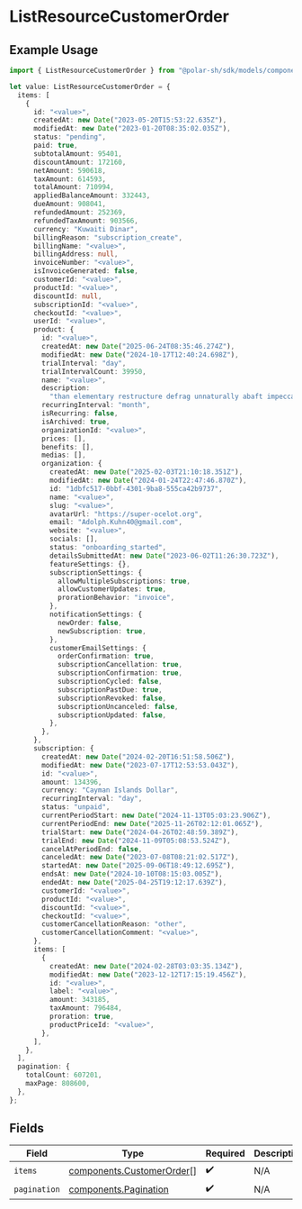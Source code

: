 # ListResourceCustomerOrder

## Example Usage

```typescript
import { ListResourceCustomerOrder } from "@polar-sh/sdk/models/components/listresourcecustomerorder.js";

let value: ListResourceCustomerOrder = {
  items: [
    {
      id: "<value>",
      createdAt: new Date("2023-05-20T15:53:22.635Z"),
      modifiedAt: new Date("2023-01-20T08:35:02.035Z"),
      status: "pending",
      paid: true,
      subtotalAmount: 95401,
      discountAmount: 172160,
      netAmount: 590618,
      taxAmount: 614593,
      totalAmount: 710994,
      appliedBalanceAmount: 332443,
      dueAmount: 908041,
      refundedAmount: 252369,
      refundedTaxAmount: 903566,
      currency: "Kuwaiti Dinar",
      billingReason: "subscription_create",
      billingName: "<value>",
      billingAddress: null,
      invoiceNumber: "<value>",
      isInvoiceGenerated: false,
      customerId: "<value>",
      productId: "<value>",
      discountId: null,
      subscriptionId: "<value>",
      checkoutId: "<value>",
      userId: "<value>",
      product: {
        id: "<value>",
        createdAt: new Date("2025-06-24T08:35:46.274Z"),
        modifiedAt: new Date("2024-10-17T12:40:24.698Z"),
        trialInterval: "day",
        trialIntervalCount: 39950,
        name: "<value>",
        description:
          "than elementary restructure defrag unnaturally abaft impeccable",
        recurringInterval: "month",
        isRecurring: false,
        isArchived: true,
        organizationId: "<value>",
        prices: [],
        benefits: [],
        medias: [],
        organization: {
          createdAt: new Date("2025-02-03T21:10:18.351Z"),
          modifiedAt: new Date("2024-01-24T22:47:46.870Z"),
          id: "1dbfc517-0bbf-4301-9ba8-555ca42b9737",
          name: "<value>",
          slug: "<value>",
          avatarUrl: "https://super-ocelot.org",
          email: "Adolph.Kuhn40@gmail.com",
          website: "<value>",
          socials: [],
          status: "onboarding_started",
          detailsSubmittedAt: new Date("2023-06-02T11:26:30.723Z"),
          featureSettings: {},
          subscriptionSettings: {
            allowMultipleSubscriptions: true,
            allowCustomerUpdates: true,
            prorationBehavior: "invoice",
          },
          notificationSettings: {
            newOrder: false,
            newSubscription: true,
          },
          customerEmailSettings: {
            orderConfirmation: true,
            subscriptionCancellation: true,
            subscriptionConfirmation: true,
            subscriptionCycled: false,
            subscriptionPastDue: true,
            subscriptionRevoked: false,
            subscriptionUncanceled: false,
            subscriptionUpdated: false,
          },
        },
      },
      subscription: {
        createdAt: new Date("2024-02-20T16:51:58.506Z"),
        modifiedAt: new Date("2023-07-17T12:53:53.043Z"),
        id: "<value>",
        amount: 134396,
        currency: "Cayman Islands Dollar",
        recurringInterval: "day",
        status: "unpaid",
        currentPeriodStart: new Date("2024-11-13T05:03:23.906Z"),
        currentPeriodEnd: new Date("2025-11-26T02:12:01.065Z"),
        trialStart: new Date("2024-04-26T02:48:59.389Z"),
        trialEnd: new Date("2024-11-09T05:08:53.524Z"),
        cancelAtPeriodEnd: false,
        canceledAt: new Date("2023-07-08T08:21:02.517Z"),
        startedAt: new Date("2025-09-06T18:49:12.695Z"),
        endsAt: new Date("2024-10-10T08:15:03.005Z"),
        endedAt: new Date("2025-04-25T19:12:17.639Z"),
        customerId: "<value>",
        productId: "<value>",
        discountId: "<value>",
        checkoutId: "<value>",
        customerCancellationReason: "other",
        customerCancellationComment: "<value>",
      },
      items: [
        {
          createdAt: new Date("2024-02-28T03:03:35.134Z"),
          modifiedAt: new Date("2023-12-12T17:15:19.456Z"),
          id: "<value>",
          label: "<value>",
          amount: 343185,
          taxAmount: 796484,
          proration: true,
          productPriceId: "<value>",
        },
      ],
    },
  ],
  pagination: {
    totalCount: 607201,
    maxPage: 808600,
  },
};
```

## Fields

| Field                                                                  | Type                                                                   | Required                                                               | Description                                                            |
| ---------------------------------------------------------------------- | ---------------------------------------------------------------------- | ---------------------------------------------------------------------- | ---------------------------------------------------------------------- |
| `items`                                                                | [components.CustomerOrder](../../models/components/customerorder.md)[] | :heavy_check_mark:                                                     | N/A                                                                    |
| `pagination`                                                           | [components.Pagination](../../models/components/pagination.md)         | :heavy_check_mark:                                                     | N/A                                                                    |